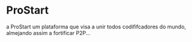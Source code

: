 # ProStart
a ProStart um plataforma que visa a unir todos codififcadores do mundo, almejando assim a fortificar P2P... 
